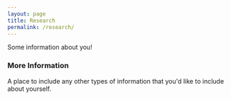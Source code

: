 ```yaml
---
layout: page
title: Research
permalink: /research/
---
```


Some information about you!

### More Information

A place to include any other types of information that you'd like to include about yourself.

